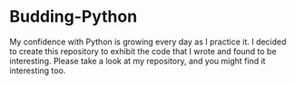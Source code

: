 # Budding-Python
My confidence with Python is growing every day as I practice it. I decided to create this repository to exhibit the code that I wrote and found to be interesting. Please take a look at my repository, and you might find it interesting too.

